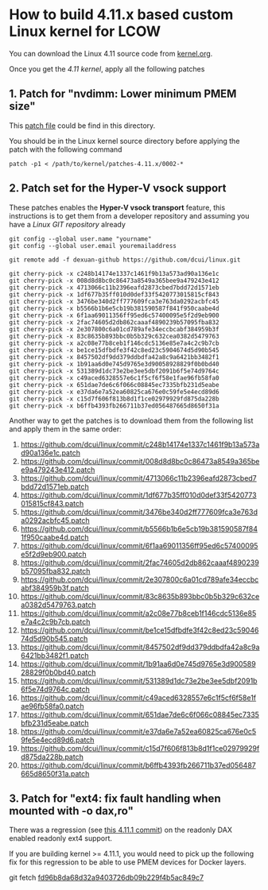 # How to build 4.11.x based custom Linux kernel for LCOW

You can download the Linux 4.11 source code from [kernel.org](https://cdn.kernel.org/pub/linux/kernel/v4.x/linux-4.11.tar.xz).

Once you get the _4.11 kernel_, apply all the following patches 

## 1. Patch for "nvdimm: Lower minimum PMEM size"

This [patch file](./0002-NVDIMM-reducded-ND_MIN_NAMESPACE_SIZE-from-4MB-to-4K.patch) could be find in this directory.  

You should be in the Linux kernel source directory before applying the patch with the following command

```
patch -p1 < /path/to/kernel/patches-4.11.x/0002-*
```

## 2. Patch set for the Hyper-V vsock support

These patches enables the **Hyper-V vsock transport** feature,
this instructions is to get them from a developer repository and
assuming you have a _Linux GIT repository_  already

```
git config --global user.name "yourname"
git config --global user.email youremailaddress 
 
git remote add -f dexuan-github https://github.com/dcui/linux.git
 
git cherry-pick -x c248b14174e1337c1461f9b13a573ad90a136e1c
git cherry-pick -x 008d8d8bc0c86473a8549a365bee9a479243e412
git cherry-pick -x 4713066c11b2396eafd2873cbed7bdd72d1571eb
git cherry-pick -x 1df677b35ff010d0def33f5420773015815cf843
git cherry-pick -x 3476be340d2ff777609fca3e763da0292acbfc45
git cherry-pick -x b5566b1b6e5cb19b381590587f841f950caabe4d
git cherry-pick -x 6f1aa69011356ff95ed6c57400095e5f2d9eb900
git cherry-pick -x 2fac74605d2db862caaaf4890239b57095fba832
git cherry-pick -x 2e307800c6a01cd789afe34eccbcabf384959b3f
git cherry-pick -x 83c8635b893bbc0b5b329c632cea0382d5479763
git cherry-pick -x a2c08e77b8ceb1f146cdc5136e85e7a4c2c9b7cb
git cherry-pick -x be1ce15dfbdfe3f42c8ed23c5904674d5d90b545
git cherry-pick -x 8457502df9dd379ddbdfa42a8c9a6421bb3482f1
git cherry-pick -x 1b91aa6d0e745d9765e3d90058928829f0b0bd40
git cherry-pick -x 531389d1dc73e2be3ee5dbf2091b6f5e74d9764c
git cherry-pick -x c49aced6328557e6c1f5cf6f58e1fae96fb58fa0
git cherry-pick -x 651dae7de6c6f066c08845ec7335bfb231d5eabe
git cherry-pick -x e37da6e7a52ea60825ca676e0c59fe5e4ecd89d6
git cherry-pick -x c15d7f606f813b8d1f1ce02979929fd875da228b
git cherry-pick -x b6ffb4393fb266711b37ed056487665d8650f31a

```

Another way to get the patches is to download them from the following list and
apply them in the same order:

1.  https://github.com/dcui/linux/commit/c248b14174e1337c1461f9b13a573ad90a136e1c.patch
2.  https://github.com/dcui/linux/commit/008d8d8bc0c86473a8549a365bee9a479243e412.patch
3.  https://github.com/dcui/linux/commit/4713066c11b2396eafd2873cbed7bdd72d1571eb.patch
4.  https://github.com/dcui/linux/commit/1df677b35ff010d0def33f5420773015815cf843.patch
5.  https://github.com/dcui/linux/commit/3476be340d2ff777609fca3e763da0292acbfc45.patch
6.  https://github.com/dcui/linux/commit/b5566b1b6e5cb19b381590587f841f950caabe4d.patch
7.  https://github.com/dcui/linux/commit/6f1aa69011356ff95ed6c57400095e5f2d9eb900.patch
8.  https://github.com/dcui/linux/commit/2fac74605d2db862caaaf4890239b57095fba832.patch
9.  https://github.com/dcui/linux/commit/2e307800c6a01cd789afe34eccbcabf384959b3f.patch
10. https://github.com/dcui/linux/commit/83c8635b893bbc0b5b329c632cea0382d5479763.patch
11. https://github.com/dcui/linux/commit/a2c08e77b8ceb1f146cdc5136e85e7a4c2c9b7cb.patch
12. https://github.com/dcui/linux/commit/be1ce15dfbdfe3f42c8ed23c5904674d5d90b545.patch
13. https://github.com/dcui/linux/commit/8457502df9dd379ddbdfa42a8c9a6421bb3482f1.patch
14. https://github.com/dcui/linux/commit/1b91aa6d0e745d9765e3d90058928829f0b0bd40.patch
15. https://github.com/dcui/linux/commit/531389d1dc73e2be3ee5dbf2091b6f5e74d9764c.patch
16. https://github.com/dcui/linux/commit/c49aced6328557e6c1f5cf6f58e1fae96fb58fa0.patch
17. https://github.com/dcui/linux/commit/651dae7de6c6f066c08845ec7335bfb231d5eabe.patch
18. https://github.com/dcui/linux/commit/e37da6e7a52ea60825ca676e0c59fe5e4ecd89d6.patch
19. https://github.com/dcui/linux/commit/c15d7f606f813b8d1f1ce02979929fd875da228b.patch
20. https://github.com/dcui/linux/commit/b6ffb4393fb266711b37ed056487665d8650f31a.patch


## 3. Patch for "ext4: fix fault handling when mounted with -o dax,ro"

There was a regression (see [this 4.11.1 commit](https://git.kernel.org/pub/scm/linux/kernel/git/stable/linux-stable.git/commit/?h=linux-4.11.y&id=5a3651b4a92cbc5230d67d2ce87fb3f7373c7665))
on the readonly DAX enabled readonly ext4 support. 

If you are building kernel >= 4.11.1, you would need to pick up the following fix for this regression to be able to use PMEM devices for Docker layers.

git fetch [fd96b8da68d32a9403726db09b229f4b5ac849c7](https://github.com/torvalds/linux/commit/fd96b8da68d32a9403726db09b229f4b5ac849c7#diff-f959e50cbd17809e773ef7b89a38d3ca)



